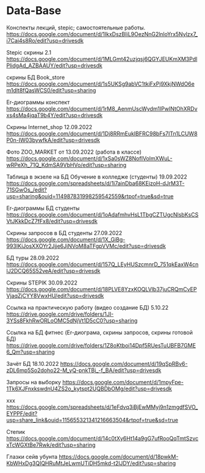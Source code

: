 # Data-Base
Конспекты лекций, stepic; самостоятельные работы.
https://docs.google.com/document/d/1IkxDszBIiL9OezNnG2lnloYrx5Nylzx7_i7Cai4s8Ro/edit?usp=drivesdk 

Stepic скрины 2.1
https://docs.google.com/document/d/1MLGmt42uzjqsj6QGYJEUKmXM3PdlPlidgAd_AZBAAUY/edit?usp=drivesdk

скрины БД Book_store
https://docs.google.com/document/d/1s5UKSg9abVC1tkiFxPj9XkjNWdO6em1dlt8fQasWCS0/edit?usp=sharing

Er-диограммы конспект
https://docs.google.com/document/d/1rM8_AenmUscWydm1IPwINtOhXRDvxs4sMa4jqaT9b4Y/edit?usp=drivesdk

Скрины Internet_shop 12.09.2022
https://docs.google.com/document/d/1Dj8RRmEukIBFRC98bFs7ITn1LCUW8P0n-IW03bywfkA/edit?usp=drivesdk

Фото ZOO_MARKET от 13.09.2022 (работа в классе)
https://docs.google.com/document/d/1xSa0sWZ8NofIVolmXWuL-wRPeXh_71Q_KdmSA9VbHVo/edit?usp=sharing

Таблица в экзеле на БД Обучение в колледже (студенты) 19.09.2022
https://docs.google.com/spreadsheets/d/1i7ainDba68KEjzoH-dJrM3T-71SGwOs_/edit?usp=sharing&ouid=114987831998259542559&rtpof=true&sd=true

Er-диограммы БД студенты
https://docs.google.com/document/d/1oAdafmhvHsL1TbgCZTUgcNlsbKsCSVtJKkkDcZ7fFx8/edit?usp=drivesdk

Скрины запросов в БД студенты 27.09.2022
https://docs.google.com/document/d/1X_GiBg-993IKiJosXXOYr2Jjje6JjNVoM8aTFgpVVMc/edit?usp=drivesdk

БД туры 28.09.2022
https://docs.google.com/document/d/157Q_LEyHUSzcmnrD_751qkEaxW4cnlJ2DCQ65S52veA/edit?usp=drivesdk 

Скрины STEPIK 30.09.2022
https://docs.google.com/document/d/18PLVE8YzxKOQLVlb37juCRQmCvEPVjaqZjCYY8VwxHU/edit?usp=drivesdk

Ссылка на практическую работу (видео создание БД) 5.10.22
https://drive.google.com/drive/folders/1JI-3YSs8FkhRwORLoOMC5dNjVt1D5cC0?usp=sharing

Ссылка на БД фитнес (Er-диограма, скрины запросов, скрины готовой БД)
https://drive.google.com/drive/folders/1Z8oKtboi14Dpf5RUesTuUBFB7GME6_Qm?usp=sharing

Зачёт БД 18.10.2022
https://docs.google.com/document/d/19qSpRBv6-zDL6mp5So2doho22-M_yQ-pnkTBj_-f_BA/edit?usp=drivesdk

Запросы на выборку
https://docs.google.com/document/d/1mpyFpe-1Tk6XJFnxkswdnU4ZS2o_kytspt2UQBDbOMg/edit?usp=drivesdk

ххх
https://docs.google.com/spreadsheets/d/1eFdvq3iBjEwMMyj9n1zmgdfSVO_EYPPF/edit?usp=share_link&ouid=115655321341216663504&rtpof=true&sd=true

Степик
https://docs.google.com/document/d/14c0tXy6Ht14a9gG7ufRooQqTmtSzvcxTcWGXtBe7Rwk/edit?usp=sharing 

Глазки сейв убунта 
https://docs.google.com/document/d/18pwkM-KbWHxDg3QIQHRuMtJeLwmUTiDH5mkd-t2lJDY/edit?usp=sharing
